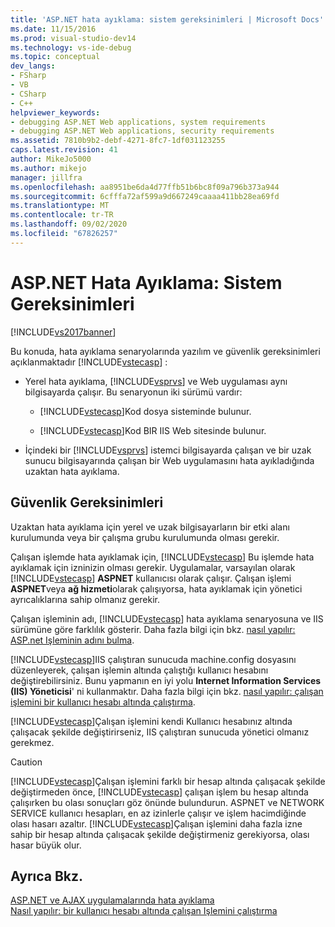 ```yaml
---
title: 'ASP.NET hata ayıklama: sistem gereksinimleri | Microsoft Docs'
ms.date: 11/15/2016
ms.prod: visual-studio-dev14
ms.technology: vs-ide-debug
ms.topic: conceptual
dev_langs:
- FSharp
- VB
- CSharp
- C++
helpviewer_keywords:
- debugging ASP.NET Web applications, system requirements
- debugging ASP.NET Web applications, security requirements
ms.assetid: 7810b9b2-debf-4271-8fc7-1df031123255
caps.latest.revision: 41
author: MikeJo5000
ms.author: mikejo
manager: jillfra
ms.openlocfilehash: aa8951be6da4d77ffb51b6bc8f09a796b373a944
ms.sourcegitcommit: 6cfffa72af599a9d667249caaaa411bb28ea69fd
ms.translationtype: MT
ms.contentlocale: tr-TR
ms.lasthandoff: 09/02/2020
ms.locfileid: "67826257"
---
```

# <a name="aspnet-debugging-system-requirements"></a>ASP.NET Hata Ayıklama: Sistem Gereksinimleri
[!INCLUDE[vs2017banner](../includes/vs2017banner.md)]

Bu konuda, hata ayıklama senaryolarında yazılım ve güvenlik gereksinimleri açıklanmaktadır [!INCLUDE[vstecasp](../includes/vstecasp-md.md)] :  
  
- Yerel hata ayıklama, [!INCLUDE[vsprvs](../includes/vsprvs-md.md)] ve Web uygulaması aynı bilgisayarda çalışır. Bu senaryonun iki sürümü vardır:  
  
  - [!INCLUDE[vstecasp](../includes/vstecasp-md.md)]Kod dosya sisteminde bulunur.  

  - [!INCLUDE[vstecasp](../includes/vstecasp-md.md)]Kod BIR IIS Web sitesinde bulunur.  
  
- İçindeki bir [!INCLUDE[vsprvs](../includes/vsprvs-md.md)] istemci bilgisayarda çalışan ve bir uzak sunucu bilgisayarında çalışan bir Web uygulamasını hata ayıkladığında uzaktan hata ayıklama.  
  
## <a name="security-requirements"></a>Güvenlik Gereksinimleri  
 Uzaktan hata ayıklama için yerel ve uzak bilgisayarların bir etki alanı kurulumunda veya bir çalışma grubu kurulumunda olması gerekir.  
  
 Çalışan işlemde hata ayıklamak için, [!INCLUDE[vstecasp](../includes/vstecasp-md.md)] Bu işlemde hata ayıklamak için izninizin olması gerekir. Uygulamalar, varsayılan olarak [!INCLUDE[vstecasp](../includes/vstecasp-md.md)] **ASPNET** kullanıcısı olarak çalışır. Çalışan işlemi **ASPNET**veya **ağ hizmeti**olarak çalışıyorsa, hata ayıklamak için yönetici ayrıcalıklarına sahip olmanız gerekir.  
  
 Çalışan işleminin adı, [!INCLUDE[vstecasp](../includes/vstecasp-md.md)] hata ayıklama senaryosuna ve IIS sürümüne göre farklılık gösterir. Daha fazla bilgi için bkz. [nasıl yapılır: ASP.net Işleminin adını bulma](../debugger/how-to-find-the-name-of-the-aspnet-process.md).  
  
 [!INCLUDE[vstecasp](../includes/vstecasp-md.md)]IIS çalıştıran sunucuda machine.config dosyasını düzenleyerek, çalışan işlemin altında çalıştığı kullanıcı hesabını değiştirebilirsiniz. Bunu yapmanın en iyi yolu **Internet Information Services (IIS) Yöneticisi**' ni kullanmaktır. Daha fazla bilgi için bkz. [nasıl yapılır: çalışan işlemini bir kullanıcı hesabı altında çalıştırma](../debugger/how-to-run-the-worker-process-under-a-user-account.md).  
  
 [!INCLUDE[vstecasp](../includes/vstecasp-md.md)]Çalışan işlemini kendi Kullanıcı hesabınız altında çalışacak şekilde değiştirirseniz, IIS çalıştıran sunucuda yönetici olmanız gerekmez.  
  
> [!CAUTION]
> [!INCLUDE[vstecasp](../includes/vstecasp-md.md)]Çalışan işlemini farklı bir hesap altında çalışacak şekilde değiştirmeden önce, [!INCLUDE[vstecasp](../includes/vstecasp-md.md)] çalışan işlem bu hesap altında çalışırken bu olası sonuçları göz önünde bulundurun. ASPNET ve NETWORK SERVICE kullanıcı hesapları, en az izinlerle çalışır ve işlem hacimdiğinde olası hasarı azaltır. [!INCLUDE[vstecasp](../includes/vstecasp-md.md)]Çalışan işlemini daha fazla izne sahip bir hesap altında çalışacak şekilde değiştirmeniz gerekiyorsa, olası hasar büyük olur.  
  
## <a name="see-also"></a>Ayrıca Bkz.  
 [ASP.NET ve AJAX uygulamalarında hata ayıklama](../debugger/debugging-aspnet-and-ajax-applications.md)   
 [Nasıl yapılır: bir kullanıcı hesabı altında çalışan Işlemini çalıştırma](../debugger/how-to-run-the-worker-process-under-a-user-account.md)
